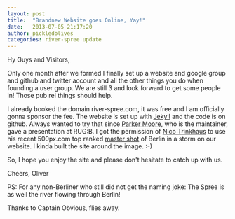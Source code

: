 ```yaml
---
layout: post
title:  "Brandnew Website goes Online, Yay!"
date:   2013-07-05 21:17:20
author: pickledolives
categories: river-spree update
---
```


Hy Guys and Visitors,

Only one month after we formed I finally set up a website and google group and github and twitter account and all the other things you do when founding a user group. We are still 3 and look forward to get some people in! Those pub rel things should help.

I already booked the domain river-spree.com, it was free and I am officially gonna sponsor the fee. The website is set up with [Jekyll](https://github.com/mojombo/jekyll) and the code is on github. Always wanted to try that since [Parker Moore](https://github.com/parkr), who is the maintainer, gave a presentation at RUG:B. I got the permission of [Nico Trinkhaus](http://sumfinity.com/) to use his recent 500px.com top ranked [master shot](http://500px.com/photo/39448436) of Berlin in a storm on our website. I kinda built the site around the image. :-)

So, I hope you enjoy the site and please don't hesitate to catch up with us.

Cheers, Oliver

PS: For any non-Berliner who still did not get the naming joke: The Spree is as well the river flowing through Berlin!

Thanks to Captain Obvious, flies away.


